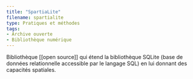 ```yaml
---
title: "SpartiaLite"
filename: spartialite
type: Pratiques et méthodes
tags:
- Archive ouverte
- Bibliothèque numérique
---
```


Bibliothèque [[open source]] qui étend la bibliothèque SQLite (base de données relationnelle accessible par le langage SQL) en lui donnant des capacités spatiales.

